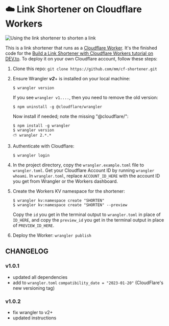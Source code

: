 # ☁️ Link Shortener on Cloudflare Workers

![Using the link shortener to shorten a link](img/overview.gif)

This is a link shortener that runs as a [Cloudflare Worker](https://workers.cloudflare.com/). It's the finished code for the [Build a Link Shortener with Cloudflare Workers tutorial on DEV.to](https://dev.to/mmascioni/build-a-link-shortener-with-cloudflare-workers-1j3i). To deploy it on your own Cloudflare account, follow these steps:

1. Clone this repo: `git clone https://github.com/mm/cf-shortener.git`

2. Ensure Wrangler ***v2***+ is installed on your local machine:
    ```shell
    $ wrangler version
    ```

    If you see `wrangler v1....`, then you need to remove the old version:
    ```shell
    $ npm uninstall -g @cloudflare/wrangler
    ```

    Now install if needed; note the missing "@cloudflare/":
    ```shell
    $ npm install -g wrangler
    $ wrangler version
    ⛅️ wrangler 2.*.* 
    ```

3. Authenticate with Cloudflare:
    ```shell
    $ wrangler login
    ```

4. In the project directory, copy the `wrangler.example.toml` file to `wrangler.toml`. Get your Cloudflare Account ID by running `wrangler whoami`. In `wrangler.toml`, replace `ACCOUNT_ID_HERE` with the account ID you get from Wrangler or the Workers dashboard.

5. Create the Workers KV namespace for the shortener:

    ```shell
    $ wrangler kv:namespace create "SHORTEN"
    $ wrangler kv:namespace create "SHORTEN" --preview
    ```

    Copy the `id` you get in the terminal output to `wrangler.toml` in place of `ID_HERE`, and copy the `preview_id` you get in the terminal output in place of `PREVIEW_ID_HERE`.

6. Deploy the Worker: `wrangler publish`


## CHANGELOG

### v1.0.1

 + updated all dependencies
 + add to `wrangler.toml` `compatibility_date = "2023-01-20"` (CloudFlare's new versioning tag)

### v1.0.2

 + fix wrangler to v2+
 + updated instructions
